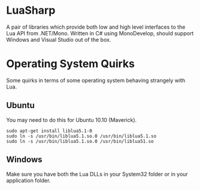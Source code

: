 LuaSharp
========

A pair of libraries which provide both low and high level interfaces to the Lua API from .NET/Mono.
Written in C# using MonoDevelop, should support Windows and Visual Studio out of the box.

Operating System Quirks
=======================
Some quirks in terms of some operating system behaving strangely with Lua.

Ubuntu
------
You may need to do this for Ubuntu 10.10 (Maverick).

    sudo apt-get install liblua5.1-0
    sudo ln -s /usr/bin/liblua5.1.so.0 /usr/bin/liblua5.1.so
    sudo ln -s /usr/bin/liblua5.1.so.0 /usr/bin/liblua51.so

Windows
-------
Make sure you have both the Lua DLLs in your System32 folder or in your application folder.
